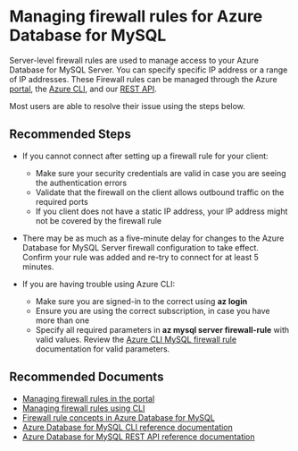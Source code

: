 <properties
    pageTitle="Managing firewall rules for Azure Database for MySQL"
    description="Managing firewall rules for Azure Database for MySQL"
    service="microsoft.dbformysql"
    resource="servers"
    authors="jan-eng"
    ms.author="janeng"
    displayOrder="210"
    selfHelpType="resource"
    supportTopicIds="32640056"
    resourceTags="servers, databases"
    productPesIds="16221"
    cloudEnvironments="public"
    articleId="30b8bd3a-7cc7-4535-a008-910a22a6318a"
/>

# Managing firewall rules for Azure Database for MySQL

Server-level firewall rules are used to manage access to your Azure Database for MySQL Server. You can specify specific IP address or a range of IP addresses. These Firewall rules can be managed through the Azure [portal](https://docs.microsoft.com/azure/mysql/howto-manage-firewall-using-portal), the [Azure CLI](https://docs.microsoft.com/azure/mysql/howto-manage-firewall-using-cli), and our [REST API](https://docs.microsoft.com/rest/api/mysql/).

Most users are able to resolve their issue using the steps below.

## **Recommended Steps**

* If you cannot connect after setting up a firewall rule for your client:

  * Make sure your security credentials are valid in case you are seeing the authentication errors
  * Validate that the firewall on the client allows outbound traffic on the required ports
  * If you client does not have a static IP address, your IP address might not be covered by the firewall rule

* There may be as much as a five-minute delay for changes to the Azure Database for MySQL Server firewall configuration to take effect. Confirm your rule was added and re-try to connect for at least 5 minutes.
* If you are having trouble using Azure CLI:

  * Make sure you are signed-in to the correct using **az login**
  * Ensure you are using the correct subscription, in case you have more than one
  * Specify all required parameters in **az mysql server firewall-rule** with valid values. Review the [Azure CLI MySQL firewall rule](https://docs.microsoft.com/cli/azure/mysql/server/firewall-rule?view=azure-cli-latest) documentation for valid parameters.

## **Recommended Documents**

* [Managing firewall rules in the portal](https://docs.microsoft.com/azure/mysql/howto-manage-firewall-using-portal)<br>
* [Managing firewall rules using CLI](https://docs.microsoft.com/azure/mysql/howto-manage-firewall-using-cli)<br>
* [Firewall rule concepts in Azure Database for MySQL](https://docs.microsoft.com/azure/mysql/concepts-firewall-rules)<br>
* [Azure Database for MySQL CLI reference documentation](https://docs.microsoft.com/cli/azure/mysql?view=azure-cli-latest)<br>
* [Azure Database for MySQL REST API reference documentation](https://docs.microsoft.com/rest/api/mysql/)
